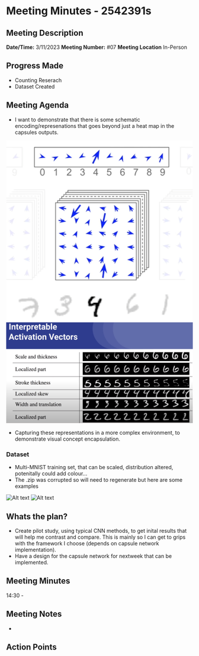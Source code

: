 # Meeting Minutes - 2542391s

## Meeting Description

**Date/Time:** 3/11/2023
**Meeting Number:** \#07
**Meeting Location** In-Person

## Progress Made

* Counting Reserach
* Dataset Created

## Meeting Agenda

* I want to demonstrate that there is some schematic encoding/represenations that goes beyond just a heat map in the capsules outputs.

![Alt text](image.png)
![Alt text](image-1.png)

* Capturing these representations in a more complex environment, to demonstrate visual concept encapsulation.

### Dataset

* Multi-MNIST training set, that can be scaled, distribution altered, potenitally could add colour...
* The .zip was corrupted so will need to regenerate but here are some examples

![Alt text](image-2.png)
![Alt text](image-3.png)

## Whats the plan?

* Create pilot study, using typical CNN methods, to get inital results that will help me contrast and compare. This is mainly so I can get to grips with the framework I choose (depends on capsule network implementation).
* Have a design for the capsule network for nextweek that can be implemented.


## Meeting Minutes

14:30 -  

## Meeting Notes

* 

## Action Points

